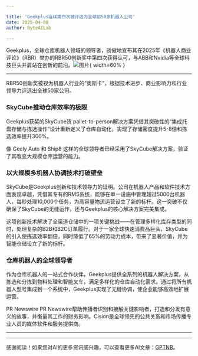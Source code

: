 ```yaml
---

title: 'Geekplus连续第四次被评选为全球前50家机器人公司'
date: 2025-04-08
author: ByteAILab

---
```


Geekplus，全球仓库机器人领域的领导者，骄傲地宣布其在2025年《机器人商业评论》（RBR）举办的RBR50创新奖中第四次获得认可，与ABB和Nvidia等全球科技巨头并肩站在创新的前沿。![图片](https://ai-techpark.com/wp-content/uploads/Geekplus.jpg){ width=60% }

---


RBR50创新奖被视为机器人行业的“奥斯卡”，根据技术进步、商业影响力和行业领导力评选出全球50家公司。

### SkyCube推动仓库效率的极限

Geekplus获奖的SkyCube货 pallet-to-person解决方案凭借其突破性的“集成托盘存储与拣选操作”设计重新定义了仓库自动化，实现了存储密度提升5-8倍和拣选效率提升300%。

像 Geely Auto 和 Ship8 这样的全球领导者已经采用了SkyCube解决方案，验证了其改变大规模仓库运营的能力。

### 以大规模多机器人协调技术打破壁垒

SkyCube是Geekplus创新和技术领导力的证明。公司在机器人产品和软件技术方面表现卓越，凭借其专有的RMS系统，能够在单一设施中管理超过5000台机器人，每秒处理10,000个任务，为高容量物流运营设立了新的标杆。这一突破不仅确保了SkyCube的无缝运作，还与Geekplus的核心解决方案完美集成。

这项创新技术解决了全渠道仓储中的一项关键挑战——在管理多样化库存类型的同时，处理复杂的B2B和B2C订单履行。对于一家全球快速消费品巨头，SkyCube的引入使拣选效率翻倍，同时降低了65%的劳动力成本，带来了显著价值，并为智能仓储设立了新的标杆。

### 仓库机器人的全球领导者

作为仓库机器人的一站式合作伙伴，Geekplus提供全系列的机器人解决方案，从拣选和分拣到物料处理和智能叉车，满足多样化的仓库自动化需求。通过将所有机器人型号集成到一个系统中，Geekplus实现了无缝协调，使企业能够高效地扩展运营。

PR Newswire PR Newswire帮助传播者识别和接触关键影响者，打造和分发有意义的故事，并衡量其工作的财务影响。Cision是全球领先的公共关系和市场传播专业人员的媒体软件和服务提供商。

---
---
感谢阅读！如果您对AI的更多资讯感兴趣，可以查看更多AI文章：[GPTNB](https://gptnb.com)。